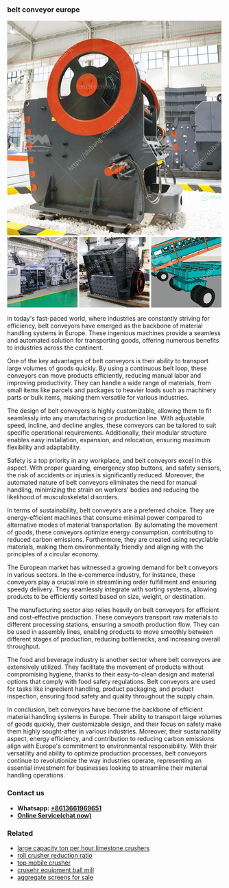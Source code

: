 <h3>belt conveyor europe</h3><img src='1708332502.jpg' alt=''><p>In today's fast-paced world, where industries are constantly striving for efficiency, belt conveyors have emerged as the backbone of material handling systems in Europe. These ingenious machines provide a seamless and automated solution for transporting goods, offering numerous benefits to industries across the continent.</p><p>One of the key advantages of belt conveyors is their ability to transport large volumes of goods quickly. By using a continuous belt loop, these conveyors can move products efficiently, reducing manual labor and improving productivity. They can handle a wide range of materials, from small items like parcels and packages to heavier loads such as machinery parts or bulk items, making them versatile for various industries.</p><p>The design of belt conveyors is highly customizable, allowing them to fit seamlessly into any manufacturing or production line. With adjustable speed, incline, and decline angles, these conveyors can be tailored to suit specific operational requirements. Additionally, their modular structure enables easy installation, expansion, and relocation, ensuring maximum flexibility and adaptability.</p><p>Safety is a top priority in any workplace, and belt conveyors excel in this aspect. With proper guarding, emergency stop buttons, and safety sensors, the risk of accidents or injuries is significantly reduced. Moreover, the automated nature of belt conveyors eliminates the need for manual handling, minimizing the strain on workers' bodies and reducing the likelihood of musculoskeletal disorders.</p><p>In terms of sustainability, belt conveyors are a preferred choice. They are energy-efficient machines that consume minimal power compared to alternative modes of material transportation. By automating the movement of goods, these conveyors optimize energy consumption, contributing to reduced carbon emissions. Furthermore, they are created using recyclable materials, making them environmentally friendly and aligning with the principles of a circular economy.</p><p>The European market has witnessed a growing demand for belt conveyors in various sectors. In the e-commerce industry, for instance, these conveyors play a crucial role in streamlining order fulfillment and ensuring speedy delivery. They seamlessly integrate with sorting systems, allowing products to be efficiently sorted based on size, weight, or destination.</p><p>The manufacturing sector also relies heavily on belt conveyors for efficient and cost-effective production. These conveyors transport raw materials to different processing stations, ensuring a smooth production flow. They can be used in assembly lines, enabling products to move smoothly between different stages of production, reducing bottlenecks, and increasing overall throughput.</p><p>The food and beverage industry is another sector where belt conveyors are extensively utilized. They facilitate the movement of products without compromising hygiene, thanks to their easy-to-clean design and material options that comply with food safety regulations. Belt conveyors are used for tasks like ingredient handling, product packaging, and product inspection, ensuring food safety and quality throughout the supply chain.</p><p>In conclusion, belt conveyors have become the backbone of efficient material handling systems in Europe. Their ability to transport large volumes of goods quickly, their customizable design, and their focus on safety make them highly sought-after in various industries. Moreover, their sustainability aspect, energy efficiency, and contribution to reducing carbon emissions align with Europe's commitment to environmental responsibility. With their versatility and ability to optimize production processes, belt conveyors continue to revolutionize the way industries operate, representing an essential investment for businesses looking to streamline their material handling operations.</p><h3>Contact us</h3><ul><li><strong>Whatsapp:&nbsp;<a href="https://wa.me/8613661969651">+8613661969651</a></strong></li><li><a href="https://swt.shibang-china.com/?git&amp;zhl&amp;belt conveyor europe"><strong>Online Service(chat now)</strong></a></li></ul><h3>Related</h3><ul><li><a href='large capacity ton per hour limestone crushers.md'>large capacity ton per hour limestone crushers</a></li><li><a href='roll crusher reduction ratio.md'>roll crusher reduction ratio</a></li><li><a href='top mobile crusher.md'>top mobile crusher</a></li><li><a href='crusehr equipment ball mill.md'>crusehr equipment ball mill</a></li><li><a href='aggregate screens for sale.md'>aggregate screens for sale</a></li></ul>